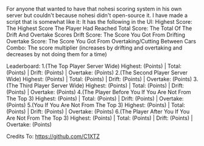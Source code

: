 For anyone that wanted to have that nohesi scoring system in his own server but couldn't because nohesi didn't open-source it.
I have made a script that is somewhat like it:
It has the following in the UI:
Highest Score: The Highest Score The Player Had Reached
Total Score: The Total Of The Drift And Overtake Scores
Drift Score: The Score You Got From Drifting
Overtake Score: The Score You Got From Overtaking/Cutting Between Cars
Combo: The score multiplier (increases by drifting and overtaking and decreases by not doing them for a time)

Leaderboard:
1.(The Top Player Server Wide) 
Highest: (Points) | Total: (Points) | Drift: (Points) | Overtake: (Points)
2.(The Second Player Server Wide) 
Highest: (Points) | Total: (Points) | Drift: (Points) | Overtake: (Points)
3.(The Third Player Server Wide) 
Highest: (Points) | Total: (Points) | Drift: (Points) | Overtake: (Points)
4.(The Player Before You If You Are Not From The Top 3) 
Highest: (Points) | Total: (Points) | Drift: (Points) | Overtake: (Points)
5.(You If You Are Not From The Top 3) 
Highest: (Points) | Total: (Points) | Drift: (Points) | Overtake: (Points)
6.(The Player After You If You Are Not From The Top 3) 
Highest: (Points) | Total: (Points) | Drift: (Points) | Overtake: (Points)

Credits To:
https://github.com/C1XTZ
